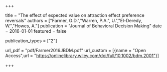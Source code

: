 +++

title = "The effect of expected value on attraction effect preference reversals"
authors = ["Farmer, G.D.","Warren, P.A.", U.","El-Deredy, W.","Howes, A."]
publication = "Journal of Behavioral Decision Making"
date = 2016-01-01
featured = false

publication_types = ["2"]

url_pdf = "pdf/Farmer2016JBDM.pdf"
url_custom = [{name = "Open Access",url = "https://onlinelibrary.wiley.com/doi/full/10.1002/bdm.2001"}]

+++
